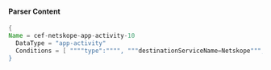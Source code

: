 #### Parser Content
```Java
{
Name = cef-netskope-app-activity-10
  DataType = "app-activity"
  Conditions = [ """"type":"""", """destinationServiceName=Netskope""", """"activity":"Create"""" ]
}
```